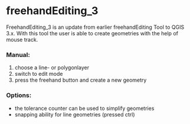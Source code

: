 # freehandEditing_3
FreehandEditing_3 is an update from earlier freehandEditing Tool to QGIS 3.x. With this tool the user is able to create geometries with the help of mouse track.
### Manual:
1. choose a line- or polygonlayer
2. switch to edit mode
3. press the freehand button and create a new geometry
### Options:
- the tolerance counter can be used to simplify geometries
- snapping ability for line geometries (pressed ctrl)
